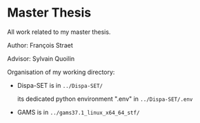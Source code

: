 # Master Thesis 
All work related to my master thesis.

Author: François Straet

Advisor: Sylvain Quoilin

Organisation of my working directory:

- Dispa-SET is in `../Dispa-SET/`
    
    its dedicated python environment ".env" in `../Dispa-SET/.env`

- GAMS is in `../gams37.1_linux_x64_64_stf/`
